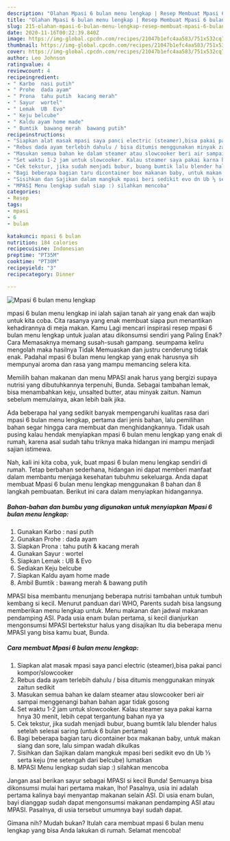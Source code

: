 ```yaml
---
description: "Olahan Mpasi 6 bulan menu lengkap | Resep Membuat Mpasi 6 bulan menu lengkap Yang Sempurna"
title: "Olahan Mpasi 6 bulan menu lengkap | Resep Membuat Mpasi 6 bulan menu lengkap Yang Sempurna"
slug: 215-olahan-mpasi-6-bulan-menu-lengkap-resep-membuat-mpasi-6-bulan-menu-lengkap-yang-sempurna
date: 2020-11-16T00:22:39.840Z
image: https://img-global.cpcdn.com/recipes/21047b1efc4aa583/751x532cq70/mpasi-6-bulan-menu-lengkap-foto-resep-utama.jpg
thumbnail: https://img-global.cpcdn.com/recipes/21047b1efc4aa583/751x532cq70/mpasi-6-bulan-menu-lengkap-foto-resep-utama.jpg
cover: https://img-global.cpcdn.com/recipes/21047b1efc4aa583/751x532cq70/mpasi-6-bulan-menu-lengkap-foto-resep-utama.jpg
author: Leo Johnson
ratingvalue: 4
reviewcount: 4
recipeingredient:
- " Karbo  nasi putih"
- " Prohe  dada ayam"
- " Prona  tahu putih  kacang merah"
- " Sayur  wortel"
- " Lemak  UB  Evo"
- " Keju belcube"
- " Kaldu ayam home made"
- " Bumtik  bawang merah  bawang putih"
recipeinstructions:
- "Siapkan alat masak mpasi saya panci electric (steamer),bisa pakai panci kompor/slowcooker"
- "Rebus dada ayam terlebih dahulu / bisa ditumis menggunakan minyak zaitun sedikit"
- "Masukan semua bahan ke dalam steamer atau slowcooker beri air sampai menggenangi bahan bahan agar tidak gosong"
- "Set waktu 1-2 jam untuk slowcooker. Kalau steamer saya pakai karna hnya 30 menit, lebih cepat tergantung bahan nya ya"
- "Cek tekstur, jika sudah menjadi bubur, buang bumtik lalu blender halus setelah selesai saring (untuk 6 bulan pertama)"
- "Bagi beberapa bagian taru dicontainer box makanan baby, untuk makan siang dan sore, lalu simpan wadah dikulkas"
- "Sisihkan dan Sajikan dalam mangkuk mpasi beri sedikit evo dn Ub ⅓ serta keju (me setengah dari belcube) lumatkan"
- "MPASI Menu lengkap sudah siap :) silahkan mencoba"
categories:
- Resep
tags:
- mpasi
- 6
- bulan

katakunci: mpasi 6 bulan 
nutrition: 184 calories
recipecuisine: Indonesian
preptime: "PT35M"
cooktime: "PT30M"
recipeyield: "3"
recipecategory: Dinner

---
```



![Mpasi 6 bulan menu lengkap](https://img-global.cpcdn.com/recipes/21047b1efc4aa583/751x532cq70/mpasi-6-bulan-menu-lengkap-foto-resep-utama.jpg)


mpasi 6 bulan menu lengkap ini ialah sajian tanah air yang enak dan wajib untuk kita coba. Cita rasanya yang enak membuat siapa pun menantikan kehadirannya di meja makan.
Kamu Lagi mencari inspirasi resep mpasi 6 bulan menu lengkap untuk jualan atau dikonsumsi sendiri yang Paling Enak? Cara Memasaknya memang susah-susah gampang. seumpama keliru mengolah maka hasilnya Tidak Memuaskan dan justru cenderung tidak enak. Padahal mpasi 6 bulan menu lengkap yang enak harusnya sih mempunyai aroma dan rasa yang mampu memancing selera kita.

Memilih bahan makanan dan menu MPASI anak harus yang bergizi supaya nutrisi yang dibutuhkannya terpenuhi, Bunda. Sebagai tambahan lemak, bisa menambahkan keju, unsalted butter, atau minyak zaitun. Namun sebelum memulainya, akan lebih baik jika.

Ada beberapa hal yang sedikit banyak mempengaruhi kualitas rasa dari mpasi 6 bulan menu lengkap, pertama dari jenis bahan, lalu pemilihan bahan segar hingga cara membuat dan menghidangkannya. Tidak usah pusing kalau hendak menyiapkan mpasi 6 bulan menu lengkap yang enak di rumah, karena asal sudah tahu triknya maka hidangan ini mampu menjadi sajian istimewa.


Nah, kali ini kita coba, yuk, buat mpasi 6 bulan menu lengkap sendiri di rumah. Tetap berbahan sederhana, hidangan ini dapat memberi manfaat dalam membantu menjaga kesehatan tubuhmu sekeluarga. Anda dapat membuat Mpasi 6 bulan menu lengkap menggunakan 8 bahan dan 8 langkah pembuatan. Berikut ini cara dalam menyiapkan hidangannya.

<!--inarticleads1-->

##### Bahan-bahan dan bumbu yang digunakan untuk menyiapkan Mpasi 6 bulan menu lengkap:

1. Gunakan  Karbo : nasi putih
1. Gunakan  Prohe : dada ayam
1. Siapkan  Prona : tahu putih &amp; kacang merah
1. Gunakan  Sayur : wortel
1. Siapkan  Lemak : UB &amp; Evo
1. Sediakan  Keju belcube
1. Siapkan  Kaldu ayam home made
1. Ambil  Bumtik : bawang merah &amp; bawang putih


MPASI bisa membantu menunjang beberapa nutrisi tambahan untuk tumbuh kembang si kecil. Menurut panduan dari WHO, Parents sudah bisa langsung memberikan menu lengkap untuk. Menu makanan dan jadwal makanan pendamping ASI. Pada usia enam bulan pertama, si kecil dianjurkan mengonsumsi MPASI bertekstur halus yang disajikan Itu dia beberapa menu MPASI yang bisa kamu buat, Bunda. 

<!--inarticleads2-->

##### Cara membuat Mpasi 6 bulan menu lengkap:

1. Siapkan alat masak mpasi saya panci electric (steamer),bisa pakai panci kompor/slowcooker
1. Rebus dada ayam terlebih dahulu / bisa ditumis menggunakan minyak zaitun sedikit
1. Masukan semua bahan ke dalam steamer atau slowcooker beri air sampai menggenangi bahan bahan agar tidak gosong
1. Set waktu 1-2 jam untuk slowcooker. Kalau steamer saya pakai karna hnya 30 menit, lebih cepat tergantung bahan nya ya
1. Cek tekstur, jika sudah menjadi bubur, buang bumtik lalu blender halus setelah selesai saring (untuk 6 bulan pertama)
1. Bagi beberapa bagian taru dicontainer box makanan baby, untuk makan siang dan sore, lalu simpan wadah dikulkas
1. Sisihkan dan Sajikan dalam mangkuk mpasi beri sedikit evo dn Ub ⅓ serta keju (me setengah dari belcube) lumatkan
1. MPASI Menu lengkap sudah siap :) silahkan mencoba


Jangan asal berikan sayur sebagai MPASI si kecil Bunda! Semuanya bisa dikonsumsi mulai hari pertama makan, lho! Pasalnya, usia ini adalah pertama kalinya bayi menyantap makanan selain ASI. Di usia enam bulan, bayi dianggap sudah dapat mengonsumsi makanan pendamping ASI atau MPASI. Pasalnya, di usia tersebut umumnya bayi sudah dapat. 

Gimana nih? Mudah bukan? Itulah cara membuat mpasi 6 bulan menu lengkap yang bisa Anda lakukan di rumah. Selamat mencoba!
